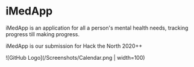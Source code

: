 # iMedApp
iMedApp is an application for all a person's mental health needs, tracking progress till making progress.

iMedApp is our submission for Hack the North 2020++

![GitHub Logo](/Screenshots/Calendar.png | width=100)

